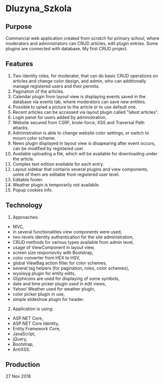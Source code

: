 # Dluzyna_Szkola

## Purpose

Commercial web application created from scratch for primary school, where moderators and administrators can CRUD articles, edit plugin entries. Some plugins are connected with database. My first CRUD project.

## Features

1. Two identity roles, for moderator, that can do basic CRUD operations on articles and change color design, and admin, who can additionally manage registered users and their permits.
2. Pagination of the articles.
3. Calendar plugin from layout view is displaying events saved in the database via events tab, where moderators can save new entities.
4. Possible to uplad a picture to the article or to use default one.
5. Recent articles can be accessed via layout plugin called "latest articles".
6. Login panel for users added by administration.
7. Website secured from CSRF, brute-force, XSS and Traversal Path attacks.
8. Administration is able to change website color settings, or switch to mourn color scheme.
9. News plugin displayed in layout view is disapearing after event occurs, can be modified by registered user.
10. Available uploading a file, which will be available for downloading under the article.
11. Complex text edition eveilable for each entry.
12. Layout sidebar that contains several plugins and view components, some of them are editable from registered user level.
13. Editable footer.
14. Weather plugin is temporarily not available.
15. Popup cookies info.

## Technology

1. Approaches:
  - MVC,
  - in several functionalities view components were used,
  - two-levels identity authentication for the site administration,
  - CRUD methods for various types available from admin level,
  - usage of ViewComponent in layout view,
  - screen size responsivity with Bootstrap,
  - color converter from HEX to HSV,
  - global ViewBag action filter for color schemes,
  - several tag helpers (for pagination, roles, color schemes),
  - wysiwyg plugin for entity edits,
  - Glyphicons are used for displaying of some symbols,
  - date and time picker plugin used in edit views,
  - Yahoo! Weather used for weather plugin,
  - color picker plugin in use,
  - simple slideshow plugin for header.
  
2. Application is using:
  - ASP.NET Core,
  - ASP.NET Core Identity,
  - Entity Framework Core,
  - JavaScript,
  - jQuery,
  - Bootstrap,
  - AntiXSS.

## Production

27 Nov 2018
